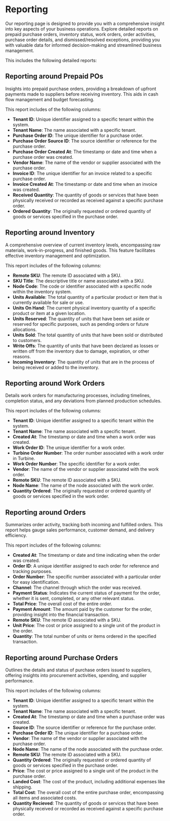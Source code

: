 # Reporting 

Our reporting page is designed to provide you with a comprehensive insight into key aspects of your business operations. 
Explore detailed reports on prepaid purchase orders, inventory status, work orders, order activities, purchase order details, and dismissed/resolved exceptions, providing you with valuable data for informed decision-making and streamlined business management.

This includes the following detailed reports:

## Reporting around Prepaid POs

Insights into prepaid purchase orders, providing a breakdown of upfront payments made to suppliers before receiving inventory. This aids in cash flow management and budget forecasting.

This report includes of the following columns:

* **Tenant ID**: Unique identifier assigned to a specific tenant within the system.
* **Tenant Name**: The name associated with a specific tenant.
* **Purchase Order ID**: The unique identifier for a purchase order.
* **Purchase Order Source ID**: The source identifier or reference for the purchase order.
* **Purchase Order Created At**: The timestamp or date and time when a purchase order was created.
* **Vendor Name**: The name of the vendor or supplier associated with the purchase order.
* **Invoice ID**: The unique identifier for an invoice related to a specific purchase order.
* **Invoice Created At**: The timestamp or date and time when an invoice was created.
* **Received Quantity**: The quantity of goods or services that have been physically received or recorded as received against a specific purchase order.
* **Ordered Quantity**: The originally requested or ordered quantity of goods or services specified in the purchase order.

## Reporting around Inventory

A comprehensive overview of current inventory levels, encompassing raw materials, work-in-progress, and finished goods. This feature facilitates effective inventory management and optimization.

This report includes of the following columns:

* **Remote SKU**: The remote ID associated with a SKU. 
* **SKU Title**: The descriptive title or name associated with a SKU.
* **Node Code**: The code or identifier associated with a specific node within the inventory system.
* **Units Available**: The total quantity of a particular product or item that is currently available for sale or use.
* **Units On Hand**: The current physical inventory quantity of a specific product or item at a given location.
* **Units Reserved**: The quantity of units that have been set aside or reserved for specific purposes, such as pending orders or future allocations.
* **Units Sold**: The total quantity of units that have been sold or distributed to customers. 
* **Write Offs**: The quantity of units that have been declared as losses or written off from the inventory due to damage, expiration, or other reasons.
* **Incoming Inventory**: The quantity of units that are in the process of being received or added to the inventory.

## Reporting around Work Orders

Details work orders for manufacturing processes, including timelines, completion status, and any deviations from planned production schedules.

This report includes of the following columns:

* **Tenant ID**: Unique identifier assigned to a specific tenant within the system.
* **Tenant Name**: The name associated with a specific tenant.
* **Created At**: The timestamp or date and time when a work order was created.
* **Work Order ID**: The unique identifier for a work order.
* **Turbine Order Number**: The order number associated with a work order in Turbine.
* **Work Order Number**: The specific identifier for a work order.
* **Vendor**: The name of the vendor or supplier associated with the work order.
* **Remote SKU**: The remote ID associated with a SKU. 
* **Node Name**: The name of the node associated with the work order.
* **Quantity Ordered**: The originally requested or ordered quantity of goods or services specified in the work order.

## Reporting around Orders

Summarizes order activity, tracking both incoming and fulfilled orders. This report helps gauge sales performance, customer demand, and delivery efficiency.

This report includes of the following columns:

* **Created At**: The timestamp or date and time indicating when the order was created.
* **Order ID**: A unique identifier assigned to each order for reference and tracking purposes.
* **Order Number**: The specific number associated with a particular order for easy identification.
* **Channel**: The channel through which the order was received.
* **Payment Status**: Indicates the current status of payment for the order, whether it is sent, completed, or any other relevant status.
* **Total Price**: The overall cost of the entire order.
* **Payment Amount**: The amount paid by the customer for the order, providing insight into the financial transaction.
* **Remote SKU**: The remote ID associated with a SKU. 
* **Unit Price**: The cost or price assigned to a single unit of the product in the order.
* **Quantity**: The total number of units or items ordered in the specified transaction.
  
## Reporting around Purchase Orders

Outlines the details and status of purchase orders issued to suppliers, offering insights into procurement activities, spending, and supplier performance.

This report includes of the following columns:

* **Tenant ID**: Unique identifier assigned to a specific tenant within the system.
* **Tenant Name**: The name associated with a specific tenant.
* **Created At**: The timestamp or date and time when a purchase order was created.
* **Source ID**: The source identifier or reference for the purchase order.
* **Purchase Order ID**: The unique identifier for a purchase order.
* **Vendor**: The name of the vendor or supplier associated with the purchase order.
* **Node Name**: The name of the node associated with the purchase order.
* **Remote SKU**: The remote ID associated with a SKU.
* **Quantity Ordered**: The originally requested or ordered quantity of goods or services specified in the purchase order.
* **Price**: The cost or price assigned to a single unit of the product in the purchase order.
* **Landed Cost**: The cost of the product, including additional expenses like shipping.
* **Total Cost**: The overall cost of the entire purchase order, encompassing all items and associated costs.
* **Quantity Recieved**: The quantity of goods or services that have been physically received or recorded as received against a specific purchase order.
